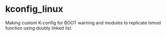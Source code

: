 # kconfig_linux
Making custom K-config for BOOT warning and modules to replicate lsmod function using doubly linked list.

